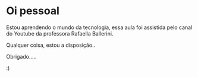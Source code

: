 # Oi pessoal

Estou aprendendo o mundo da tecnologia, essa aula foi assistida pelo canal do Youtube da professora Rafaella Ballerini.

Qualquer coisa, estou a disposição..

Obrigado.....

:)
